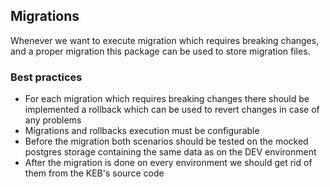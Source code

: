 ## Migrations

Whenever we want to execute migration which requires breaking changes, and a proper migration this package can be used to store migration files.

### Best practices

- For each migration which requires breaking changes there should be implemented a rollback which can be used to revert changes in case of any problems
- Migrations and rollbacks execution must be configurable
- Before the migration both scenarios should be tested on the mocked postgres storage containing the same data as on the DEV environment
- After the migration is done on every environment we should get rid of them from the KEB's source code
